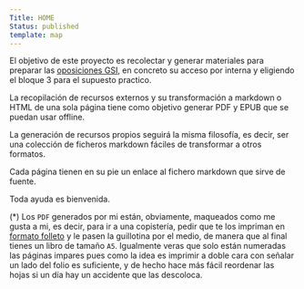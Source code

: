 ```yaml
---
Title: HOME
Status: published
template: map
---
```


El objetivo de este proyecto es recolectar y generar materiales para preparar las
[oposiciones GSI](https://www.inap.es/cuerpo-de-gestion-de-sistemas-e-informatica-de-la-administracion-del-estado),
en concreto su acceso por interna y eligiendo el bloque 3
para el supuesto practico.

La recopilación de recursos externos y su transformación a markdown o HTML
de una sola página tiene como objetivo generar PDF y EPUB que se puedan
usar offline.

La generación de recursos propios seguirá la misma filosofía, es decir,
ser una colección de ficheros markdown fáciles de transformar a otros formatos.

Cada página tienen en su pie un enlace al fichero markdown que sirve de fuente.

Toda ayuda es bienvenida.

(*) Los `PDF` generados por mi están, obviamente, maqueados como me gusta a mi, es decir, para
ir a una copistería, pedir que te los impriman en [formato folleto](http://weston.canncentral.org/images/PrintLayout2.gif)
y le pasen la guillotina por el medio, de manera que al final tienes un
libro de tamaño `A5`. Igualmente veras que solo están numeradas las páginas
impares pues como la idea es imprimir a doble cara con señalar un lado del
folio es suficiente, y de hecho hace más fácil reordenar las hojas
si un día hay un accidente que las descoloca.
